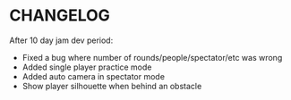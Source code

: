 # CHANGELOG

After 10 day jam dev period:

- Fixed a bug where number of rounds/people/spectator/etc was wrong
- Added single player practice mode
- Added auto camera in spectator mode
- Show player silhouette when behind an obstacle
